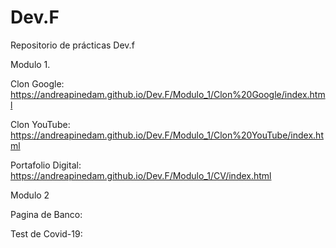 # Dev.F
Repositorio de prácticas Dev.f 

Modulo 1. 

Clon Google: https://andreapinedam.github.io/Dev.F/Modulo_1/Clon%20Google/index.html

Clon YouTube: https://andreapinedam.github.io/Dev.F/Modulo_1/Clon%20YouTube/index.html

Portafolio Digital: https://andreapinedam.github.io/Dev.F/Modulo_1/CV/index.html

Modulo 2

Pagina de Banco: 

Test de Covid-19:
